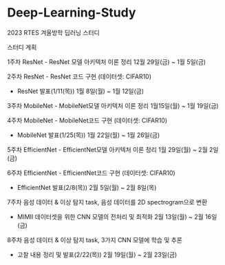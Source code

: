 # Deep-Learning-Study
2023 RTES 겨울방학 딥러닝 스터디 

스터디 계획

1주차	ResNet	- ResNet 모델 아키텍처 이론 정리	12월 29일(금) ~ 1월 5일(금)

2주차	ResNet	- ResNet 코드 구현 (데이터셋: CIFAR10)
- ResNet 발표(1/11(목))	1월 8일(월) ~ 1월 12일(금)

3주차	MobileNet	- MobileNet모델 아키텍처 이론 정리	1월15일(월) ~ 1월 19일(금)

4주차	MobileNet	- MobileNet코드 구현 (데이터셋: CIFAR10)
- MobileNet 발표(1/25(목))	1월 22일(월) ~ 1월 26일(금)

5주차	EfficientNet	- EfficientNet모델 아키텍처 이론 정리	1월 29일(월) ~ 2월 2일(금)

6주차	EfficientNet	- EfficientNet코드 구현 (데이터셋: CIFAR10)
- EfficientNet 발표(2/8(목))	2월 5일(월) ~ 2월 8일(목)

7주차	음성 데이터 & 이상 탐지 task, 음성 데이터를 2D spectrogram으로 변환
- MIMII 데이터셋을 위한 CNN 모델의 전처리 및 최적화	2월 13일(월) ~ 2월 16일(금)

8주차	음성 데이터 & 이상 탐지 task, 3가지 CNN 모델에 학습 및 추론 
- 고찰 내용 정리 및 발표(2/22(목))	2월 19일(월) ~ 2월 23일(금)